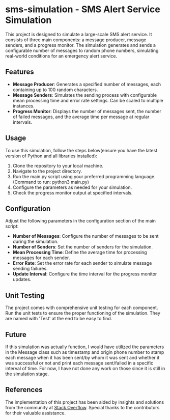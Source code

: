 # sms-simulation - SMS Alert Service Simulation

This project is designed to simulate a large-scale SMS alert service. It consists of three main components: a message producer, message senders, and a progress monitor. The simulation generates and sends a configurable number of messages to random phone numbers, simulating real-world conditions for an emergency alert service.

## Features

- **Message Producer**: Generates a specified number of messages, each containing up to 100 random characters.
- **Message Senders**: Simulates the sending process with configurable mean processing time and error rate settings. Can be scaled to multiple instances.
- **Progress Monitor**: Displays the number of messages sent, the number of failed messages, and the average time per message at regular intervals.

## Usage

To use this simulation, follow the steps below(ensure you have the latest version of Python and all libraries installed):

1. Clone the repository to your local machine.
2. Navigate to the project directory.
3. Run the main.py script using your preferred programming language. (Command to run: python3 main.py)
4. Configure the parameters as needed for your simulation.
5. Check the progress monitor output at specified intervals.

## Configuration

Adjust the following parameters in the configuration section of the main script:

- **Number of Messages**: Configure the number of messages to be sent during the simulation.
- **Number of Senders**: Set the number of senders for the simulation.
- **Mean Processing Time**: Define the average time for processing messages for each sender.
- **Error Rate**: Set the error rate for each sender to simulate message sending failures.
- **Update Interval**: Configure the time interval for the progress monitor updates.

## Unit Testing

The project comes with comprehensive unit testing for each component. Run the unit tests to ensure the proper functioning of the simulation. They are named with 'Test' at the end to be easy to find. 

## Future 
If this simulation was actually function, I would have utilized the parameters in the Message class such as timestamp and origin phone number to stamp each message when it has been sent/by whom it was sent and whether it was successful or not and print each message sent/failed in a specific interval of time. For now, I have not done any work on those since it is still in the simulation stage. 

## References

The implementation of this project has been  aided by insights and solutions from the community at [Stack Overflow](https://stackoverflow.com/). Special thanks to the contributors for their valuable assistance.

